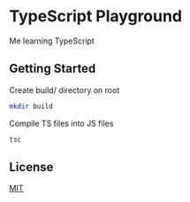 # TypeScript Playground
Me learning TypeScript

## Getting Started
Create build/ directory on root
``` sh
mkdir build
```
Compile TS files into JS files
``` sh
tsc
```

## License
[MIT](https://github.com/Andrsrz/ts-playground/blob/master/LICENSE)
